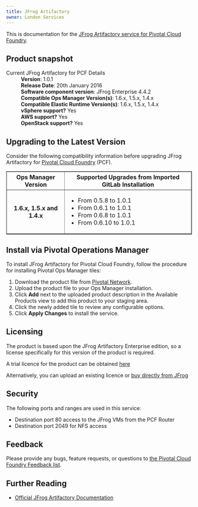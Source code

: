 ```yaml
---
title: JFrog Artifactory
owner: London Services
---
```


This is documentation for the [JFrog Artifactory service for Pivotal Cloud Foundry](https://network.pivotal.io/products/p-jfrog-artifactory).

## Product snapshot

<dl>
<dt>Current JFrog Artifactory for PCF Details</dt>
<dd><strong>Version</strong>: 1.0.1 </dd>
<dd><strong>Release Date</strong>: 20th January 2016</dd>
<dd><strong>Software component version</strong>: JFrog Enterprise 4.4.2</dd>
<dd><strong>Compatible Ops Manager Version(s)</strong>: 1.6.x, 1.5.x, 1.4.x</dd>
<dd><strong>Compatible Elastic Runtime Version(s)</strong>: 1.6.x, 1.5.x, 1.4.x</dd>
<dd><strong>vSphere support?</strong> Yes</dd>
<dd><strong>AWS support?</strong> Yes</dd>
<dd><strong>OpenStack support?</strong> Yes</dd>
</dl>

## Upgrading to the Latest Version

Consider the following compatibility information before upgrading JFrog Artifactory for [Pivotal Cloud Foundry](https://network.pivotal.io/products/pivotal-cf) (PCF).

<table border="1" class="nice">
<tr>
  <th>Ops Manager Version</th>
  <th>Supported Upgrades from Imported GitLab Installation</th>
</tr>
<tr>
  <th>1.6.x, 1.5.x and 1.4.x</th>
  <td><ul>
      <li>From 0.5.8  to 1.0.1</li>
      <li>From 0.6.1  to 1.0.1</li>
      <li>From 0.6.8  to 1.0.1</li>
      <li>From 0.6.10 to 1.0.1</li>
    </ul>
  </td>
</tr>
</table>

## Install via Pivotal Operations Manager

To install JFrog Artifactory for Pivotal Cloud Foundry, follow the procedure for installing Pivotal Ops Manager tiles:

1. Download the product file from [Pivotal Network](https://network.pivotal.io/products/p-jfrog-artifactory).
1. Upload the product file to your Ops Manager installation.
1. Click **Add** next to the uploaded product description in the Available Products view to add this product to your staging area.
1. Click the newly added tile to review any configurable options.
1. Click **Apply Changes** to install the service.

## Licensing

The product is based upon the JFrog Artifactory Enterprise edition, so a license specifically for this version of the product is required.

A trial licence for the product can be obtained [here](https://www.jfrog.com/artifactory/free-trial/)

Alternatively, you can upload an existing licence or [buy directly from JFrog](https://www.jfrog.com/artifactory/buy-now/)

## Security
The following ports and ranges are used in this service:

* Destination port 80 access to the JFrog VMs from the PCF Router
* Destination port 2049 for NFS access

## Feedback

Please provide any bugs, feature requests, or questions to [the Pivotal Cloud Foundry Feedback list](mailto:pivotal-cf-feedback@pivotal.io).

## Further Reading

* [Official JFrog Artifactory Documentation](https://www.jfrog.com/confluence/display/RTF/Welcome+to+Artifactory)
